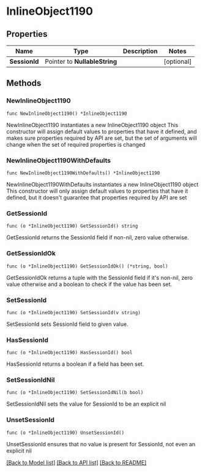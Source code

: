# InlineObject1190

## Properties

Name | Type | Description | Notes
------------ | ------------- | ------------- | -------------
**SessionId** | Pointer to **NullableString** |  | [optional] 

## Methods

### NewInlineObject1190

`func NewInlineObject1190() *InlineObject1190`

NewInlineObject1190 instantiates a new InlineObject1190 object
This constructor will assign default values to properties that have it defined,
and makes sure properties required by API are set, but the set of arguments
will change when the set of required properties is changed

### NewInlineObject1190WithDefaults

`func NewInlineObject1190WithDefaults() *InlineObject1190`

NewInlineObject1190WithDefaults instantiates a new InlineObject1190 object
This constructor will only assign default values to properties that have it defined,
but it doesn't guarantee that properties required by API are set

### GetSessionId

`func (o *InlineObject1190) GetSessionId() string`

GetSessionId returns the SessionId field if non-nil, zero value otherwise.

### GetSessionIdOk

`func (o *InlineObject1190) GetSessionIdOk() (*string, bool)`

GetSessionIdOk returns a tuple with the SessionId field if it's non-nil, zero value otherwise
and a boolean to check if the value has been set.

### SetSessionId

`func (o *InlineObject1190) SetSessionId(v string)`

SetSessionId sets SessionId field to given value.

### HasSessionId

`func (o *InlineObject1190) HasSessionId() bool`

HasSessionId returns a boolean if a field has been set.

### SetSessionIdNil

`func (o *InlineObject1190) SetSessionIdNil(b bool)`

 SetSessionIdNil sets the value for SessionId to be an explicit nil

### UnsetSessionId
`func (o *InlineObject1190) UnsetSessionId()`

UnsetSessionId ensures that no value is present for SessionId, not even an explicit nil

[[Back to Model list]](../README.md#documentation-for-models) [[Back to API list]](../README.md#documentation-for-api-endpoints) [[Back to README]](../README.md)


